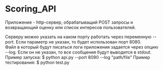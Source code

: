 # Scoring_API

Приложение - http-сервер, обрабатыващий POST запросы и возвращающий оценку или список интересов пользователей.

Серверу можно указать на каком порту работать через переменную --port. Если параметр не указан, то будет использован порт 8080.  
Файл в который будут писаться логи приложения задается через опцию --log. Если он не указан, то все сообщения будут выводится в stdout. 
Пример запуска:
$ python api.py --port 8090 --log "path/file"
Пример тестирования:
$ python test.py
